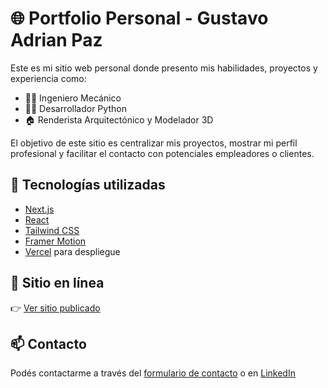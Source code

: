 # 🌐 Portfolio Personal - Gustavo Adrian Paz

Este es mi sitio web personal donde presento mis habilidades, proyectos y experiencia como:

- 👨‍🔧 Ingeniero Mecánico  
- 👨‍💻 Desarrollador Python  
- 🏠 Renderista Arquitectónico y Modelador 3D

El objetivo de este sitio es centralizar mis proyectos, mostrar mi perfil profesional y facilitar el contacto con potenciales empleadores o clientes.

## 🚀 Tecnologías utilizadas

- [Next.js](https://nextjs.org/)
- [React](https://reactjs.org/)
- [Tailwind CSS](https://tailwindcss.com/)
- [Framer Motion](https://www.framer.com/motion/)
- [Vercel](https://vercel.com/) para despliegue

## 🔗 Sitio en línea

👉 [Ver sitio publicado](https://tusitio.vercel.app)

## 📫 Contacto

Podés contactarme a través del [formulario de contacto](https://tusitio.vercel.app/#contacto) o en [LinkedIn](https://www.linkedin.com/in/gustavo-adrian-paz)
